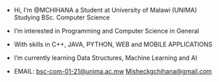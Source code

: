 - Hi, I’m @MCHIHANA a Student at University of Malawi (UNIMA) Studying BSc. Computer Science
- I’m interested in Programming and Computer Science in General
- With skills in C++, JAVA, PYTHON, WEB and MOBILE APPLICATIONS
- I’m currently learning Data Structures, Machine Learning and AI 

- EMAIL: bsc-com-01-21@unima.ac.mw Misheckgchihana@gmail.com
